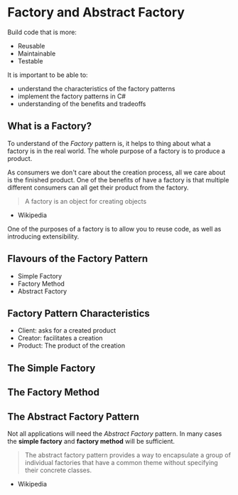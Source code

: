 # Factory and Abstract Factory

Build code that is more:

* Reusable
* Maintainable
* Testable

It is important to be able to:

* understand the characteristics of the factory patterns
* implement the factory patterns in C#
* understanding of the benefits and tradeoffs 

## What is a Factory?

To understand of the *Factory* pattern is, it helps to thing about what a factory is in the real world. The whole purpose of a factory is to produce a product.

As consumers we don't care about the creation process, all we care about is the finished product. One of the benefits of have a factory is that multiple different consumers can all get their product from the factory.

>A factory is an object for creating objects
- Wikipedia

One of the purposes of a factory is to allow you to reuse code, as well as introducing extensibility.

## Flavours of the Factory Pattern

* Simple Factory
* Factory Method
* Abstract Factory

## Factory Pattern Characteristics

* Client: asks for a created product
* Creator: facilitates a creation
* Product: The product of the creation


## The Simple Factory

## The Factory Method

## The Abstract Factory Pattern

Not all applications will need the *Abstract Factory* pattern. In many cases the **simple factory** and **factory method** will be sufficient.

>The abstract factory pattern provides a way to encapsulate a group of individual factories that have a common theme without specifying their concrete classes.
- Wikipedia